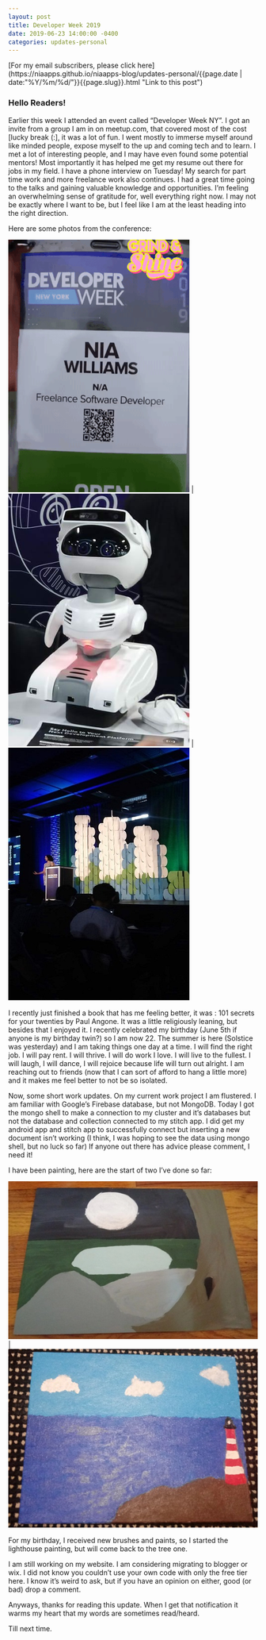 ```yaml
---
layout: post
title: Developer Week 2019
date: 2019-06-23 14:00:00 -0400
categories: updates-personal
---
```

<!-- Need to copy/paste to each post: -->
<div class="feed" markdown="1">
 [For my email subscribers, please click here](https://niaapps.github.io/niaapps-blog/updates-personal/{{page.date | date:"%Y/%m/%d/"}}{{page.slug}}.html "Link to this post")
</div>

### Hello Readers!

Earlier this week I attended an event called “Developer Week NY”. I got an invite from a group I am in on meetup.com, that covered most of the cost [lucky break (:], it was a lot of fun. I went mostly to immerse myself around like minded people, expose myself to the up and coming tech and to learn. I met a lot of interesting people, and I may have even found some potential mentors! Most importantly it has helped me get my resume out there for jobs in my field. I have a phone interview on Tuesday! My search for part time work and more freelance work also continues. I had a great time going to the talks and gaining valuable knowledge and opportunities. I’m feeling an overwhelming sense of gratitude for, well everything right now. I may not be exactly where I want to be, but I feel like I am at the least heading into the right direction.

Here are some photos from the conference:

<div class="scale-img">

![alt-text](/images/dw.gif "My badge") | ![alt-text](/images/dw2.jpg "Misty Robotics display") | ![alt-text](/images/dw3.jpg "Main Stage")
</div>

I recently just finished a book that has me feeling better, it was : 101 secrets for your twenties by Paul Angone. It was a little religiously leaning, but besides that I enjoyed it. I recently celebrated my birthday (June 5th if anyone is my birthday twin?) so I am now 22. The summer is here (Solstice was yesterday) and I am taking things one day at a time. I will find the right job. I will pay rent. I will thrive. I will do work I love. I will live to the fullest. I will laugh, I will dance, I will rejoice because life will turn out alright. I am reaching out to friends (now that I can sort of afford to hang a little more) and it makes me feel better to not be so isolated.

Now, some short work updates. On my current work project I am flustered. I am familiar with Google’s Firebase database, but not MongoDB. Today I got the mongo shell to make a connection to my cluster and it’s databases but not the database and collection connected to my stitch app. I did get my android app and stitch app to successfully connect but inserting a new document isn’t working (I think, I was hoping to see the data using mongo shell, but no luck so far) If anyone out there has advice please comment, I need it!

I have been painting, here are the start of two I’ve done so far:

![alt-text](/images/tree.jpg "Swamp and Tree painting base") | ![alt-text](/images/lighthouse.jpg "Lighthouse Painting")

For my birthday, I received new brushes and paints, so I started the lighthouse painting, but will come back to the tree one.

I am still working on my website. I am considering migrating to blogger or wix. I did not know you couldn’t use your own code with only the free tier here. I know it’s weird to ask, but if you have an opinion on either, good (or bad) drop a comment.

Anyways, thanks for reading this update. When I get that notification it warms my heart that my words are sometimes read/heard. 

Till next time.
